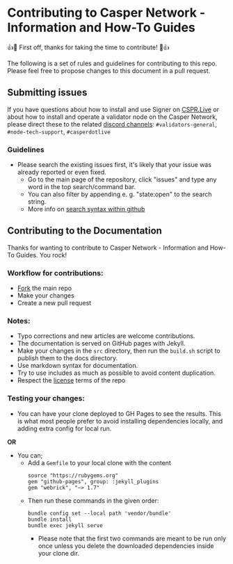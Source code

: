# Contributing to Casper Network - Information and How-To Guides
:+1::tada: First off, thanks for taking the time to contribute! :tada::+1:

The following is a set of rules and guidelines for contributing to this repo. Please feel free to propose changes to this document in a pull request.

## Submitting issues

If you have questions about how to install and use Signer on [CSPR.Live](https://cspr.live) or about how to install and operate a validator node on the Casper Network, please direct these to the related [discord channels](https://discord.gg/casperblockchain): `#validators-general`, `#node-tech-support`, `#casperdotlive`

### Guidelines
* Please search the existing issues first, it's likely that your issue was already reported or even fixed.
  - Go to the main page of the repository, click "issues" and type any word in the top search/command bar.
  - You can also filter by appending e. g. "state:open" to the search string.
  - More info on [search syntax within github](https://help.github.com/articles/searching-issues)

## Contributing to the Documentation

Thanks for wanting to contribute to Casper Network - Information and How-To Guides. You rock!

### Workflow for contributions:
* [Fork](https://github.com/make-software/how-to-casperlabs/fork) the main repo
* Make your changes
* Create a new pull request

### Notes:
* Typo corrections and new articles are welcome contributions.
* The documentation is served on GitHub pages with Jekyll.
* Make your changes in the `src` directory, then run the `build.sh` script to publish them to the docs directory.
* Use markdown syntax for documentation.
* Try to use includes as much as possible to avoid content duplication.
* Respect the [license](https://github.com/make-software/how-to-casperlabs/blob/master/LICENSE) terms of the repo

### Testing your changes:
- You can have your clone deployed to GH Pages to see the results. This is what most people prefer to avoid installing dependencies locally, and adding extra config for local run.

**OR**

- You can;
  - Add a `Gemfile` to your local clone with the content
    ```
    source "https://rubygems.org"
    gem "github-pages", group: :jekyll_plugins
    gem "webrick", "~> 1.7"
    ```
  - Then run these commands in the given order:
    ```
    bundle config set --local path 'vendor/bundle'
    bundle install
    bundle exec jekyll serve
    ```
    * Please note that the first two commands are meant to be run only once unless you delete the downloaded dependencies inside your clone dir.
